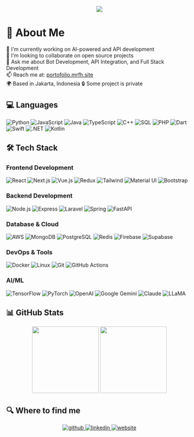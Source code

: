 <div align="center">
  <img src="https://readme-typing-svg.herokuapp.com?font=Press+Start+2P&size=30&duration=4000&pause=1000&color=FFFF00¢er=true&vCenter=true&width=1000&lines=Hello%2C+I'm+Muhammad+Rafi+👋;Full+Stack+Developer;Always+Learning+New+Things"/>
  
</div>



# 💫 About Me
🔭 I'm currently working on AI-powered and API development  
👯 I'm looking to collaborate on open source projects  
💬 Ask me about Bot Development, API Integration, and Full Stack Development  
📫 Reach me at: [portofolio.mrfh.site](https://portofolio.mrfh.site/)  
🌍 Based in Jakarta, Indonesia
🔒 Some project is private

## 💻 Languages

![Python](https://img.shields.io/badge/-Python-000?style=for-the-badge&logo=Python)
![JavaScript](https://img.shields.io/badge/-JavaScript-000?style=for-the-badge&logo=JavaScript)
![Java](https://img.shields.io/badge/-Java-000?style=for-the-badge&logo=Java&logoColor=007396)
![TypeScript](https://img.shields.io/badge/-TypeScript-000?style=for-the-badge&logo=TypeScript)
![C++](https://img.shields.io/badge/-C++-000?style=for-the-badge&logo=c%2b%2b&logoColor=00599C)
![SQL](https://img.shields.io/badge/-SQL-000?style=for-the-badge&logo=MySQL)
![PHP](https://img.shields.io/badge/PHP-000?style=for-the-badge&logo=php&logoColor=white)
![Dart](https://img.shields.io/badge/Dart-000?style=for-the-badge&logo=dart&logoColor=white)
![Swift](https://img.shields.io/badge/-Swift-000?style=for-the-badge&logo=Swift)
![.NET](https://img.shields.io/badge/-.NET%208.0-000?style=for-the-badge&logo=dotnet)
![Kotlin](https://img.shields.io/badge/-Kotlin-000?style=for-the-badge&logo=kotlin)

## 🛠 Tech Stack

### Frontend Development
![React](https://img.shields.io/badge/-React-000?style=for-the-badge&logo=React)
![Next.js](https://img.shields.io/badge/-Next.js-000?style=for-the-badge&logo=next.js)
![Vue.js](https://img.shields.io/badge/-Vue.js-000?style=for-the-badge&logo=vue.js)
![Redux](https://img.shields.io/badge/-Redux-000?style=for-the-badge&logo=redux)
![Tailwind](https://img.shields.io/badge/Tailwind-000?style=for-the-badge&logo=tailwind-css&logoColor=white)
![Material UI](https://img.shields.io/badge/Material%20UI-000?style=for-the-badge&logo=mui&logoColor=white)
![Bootstrap](https://img.shields.io/badge/-Bootstrap-000?style=for-the-badge&logo=bootstrap)

### Backend Development
![Node.js](https://img.shields.io/badge/-Node.js-000?style=for-the-badge&logo=node.js)
![Express](https://img.shields.io/badge/Express.js-000?style=for-the-badge&logo=express&logoColor=white)
![Laravel](https://img.shields.io/badge/Laravel-000?style=for-the-badge&logo=laravel&logoColor=white)
![Spring](https://img.shields.io/badge/-Spring-000?style=for-the-badge&logo=Spring)
![FastAPI](https://img.shields.io/badge/-FastAPI-000?style=for-the-badge&logo=fastapi)

### Database & Cloud
![AWS](https://img.shields.io/badge/-AWS-000?style=for-the-badge&logo=Amazon-AWS&logoColor=F90)
![MongoDB](https://img.shields.io/badge/-MongoDB-000?style=for-the-badge&logo=mongodb)
![PostgreSQL](https://img.shields.io/badge/-PostgreSQL-000?style=for-the-badge&logo=postgresql)
![Redis](https://img.shields.io/badge/-Redis-000?style=for-the-badge&logo=Redis)
![Firebase](https://img.shields.io/badge/-Firebase-000?style=for-the-badge&logo=firebase)
![Supabase](https://img.shields.io/badge/-Supabase-000?style=for-the-badge&logo=supabase)

### DevOps & Tools
![Docker](https://img.shields.io/badge/-Docker-000?style=for-the-badge&logo=Docker)
![Linux](https://img.shields.io/badge/-Linux-000?style=for-the-badge&logo=Linux)
![Git](https://img.shields.io/badge/-Git-000?style=for-the-badge&logo=git)
![GitHub Actions](https://img.shields.io/badge/-GitHub%20Actions-000?style=for-the-badge&logo=github-actions)

### AI/ML

![TensorFlow](https://img.shields.io/badge/-TensorFlow-000?style=for-the-badge&logo=TensorFlow)
![PyTorch](https://img.shields.io/badge/-PyTorch-000?style=for-the-badge&logo=pytorch)
![OpenAI](https://img.shields.io/badge/-OpenAI-000?style=for-the-badge&logo=openai)
![Google Gemini](https://img.shields.io/badge/-Google%20Gemini-000?style=for-the-badge&logo=google&logoColor=4285F4)
![Claude](https://img.shields.io/badge/-Claude%20AI-000?style=for-the-badge&logo=anthropic&logoColor=white)
![LLaMA](https://img.shields.io/badge/-LLaMA-000?style=for-the-badge&logo=meta&logoColor=white)

## 📊 GitHub Stats

<div align="center">
  <img height="180em" src="https://github-readme-stats.vercel.app/api?username=muhammadrafihq&show_icons=true&theme=gotham&include_all_commits=true&count_private=true"/>
  <img height="180em" src="https://github-readme-stats.vercel.app/api/top-langs/?username=muhammadrafihq&layout=compact&langs_count=7&theme=gotham"/>
</div>


## 🔍 Where to find me

<div align="center">
  <a href="https://github.com/muhammadrafihq" target="_blank">
    <img src="https://img.shields.io/badge/github-%2324292e.svg?&style=for-the-badge&logo=github&logoColor=white" alt=github style="margin-bottom: 5px;" />
  </a>
  <a href="https://linkedin.com/in/muhammadrafihq" target="_blank">
    <img src="https://img.shields.io/badge/linkedin-%231E77B5.svg?&style=for-the-badge&logo=linkedin&logoColor=white" alt=linkedin style="margin-bottom: 5px;" />
  </a>
  <a href="https://portofolio.mrfh.site/" target="_blank">
    <img src="https://img.shields.io/badge/website-000000?style=for-the-badge&logo=About.me&logoColor=white" alt="website" style="margin-bottom: 5px;" />
  </a>
</div>

